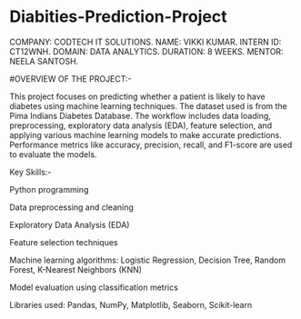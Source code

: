# Diabities-Prediction-Project

COMPANY: CODTECH IT SOLUTIONS.
NAME: VIKKI KUMAR.
INTERN ID: CT12WNH.
DOMAIN: DATA ANALYTICS.
DURATION: 8 WEEKS.
MENTOR: NEELA SANTOSH.

#OVERVIEW OF THE PROJECT:-

This project focuses on predicting whether a patient is likely to have diabetes using machine learning techniques. The dataset used is from the Pima Indians Diabetes Database. The workflow includes data loading, preprocessing, exploratory data analysis (EDA), feature selection, and applying various machine learning models to make accurate predictions. Performance metrics like accuracy, precision, recall, and F1-score are used to evaluate the models.


Key Skills:-  

Python programming

Data preprocessing and cleaning

Exploratory Data Analysis (EDA)

Feature selection techniques

Machine learning algorithms: Logistic Regression, Decision Tree, Random Forest, K-Nearest Neighbors (KNN)

Model evaluation using classification metrics

Libraries used: Pandas, NumPy, Matplotlib, Seaborn, Scikit-learn
